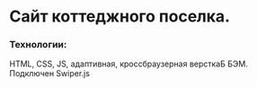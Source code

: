 # Сайт коттеджного поселка.
### Технологии: 
HTML, CSS, JS, адаптивная, кроссбраузерная версткаБ БЭМ. Подключен Swiper.js
